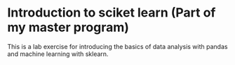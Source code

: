 # Introduction to sciket learn (Part of my master program)
This is a lab exercise for introducing the basics of data analysis with pandas and machine learning with sklearn.
